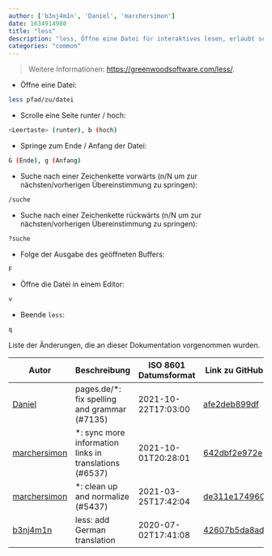 ```yaml
---
author: ['b3nj4m1n', 'Daniel', 'marchersimon']
date: 1634914980
title: "less"
description: "less, Öffne eine Datei für interaktives lesen, erlaubt scrollen und suchen."
categories: "common"
---
```

> Weitere Informationen: <https://greenwoodsoftware.com/less/>.

- Öffne eine Datei:

```bash
less pfad/zu/datei
```

- Scrolle eine Seite runter / hoch:

```bash
<Leertaste> (runter), b (hoch)
```

- Springe zum Ende / Anfang der Datei:

```bash
G (Ende), g (Anfang)
```

- Suche nach einer Zeichenkette vorwärts (n/N um zur nächsten/vorherigen Übereinstimmung zu springen):

```bash
/suche
```

- Suche nach einer Zeichenkette rückwärts (n/N um zur nächsten/vorherigen Übereinstimmung zu springen):

```bash
?suche
```

- Folge der Ausgabe des geöffneten Buffers:

```bash
F
```

- Öffne die Datei in einem Editor:

```bash
v
```

- Beende `less`:

```bash
q
```
Liste der Änderungen, die an dieser Dokumentation vorgenommen wurden.


Autor | Beschreibung | ISO 8601 Datumsformat | Link zu GitHub
------|-----|-----|-----
[Daniel](mailto:71837281+darmiel@users.noreply.github.com) | pages.de/*: fix spelling and grammar (#7135) | 2021-10-22T17:03:00 | [afe2deb899df](https://github.com/tldr-pages/tldr/commit/afe2deb899df7f1b3252bdd1326e56988568acce)
[marchersimon](mailto:50295997+marchersimon@users.noreply.github.com) | *: sync more information links in translations (#6537) | 2021-10-01T20:28:01 | [642dbf2e972e](https://github.com/tldr-pages/tldr/commit/642dbf2e972e388fab8c84ba3b4685fb862b6454)
[marchersimon](mailto:50295997+marchersimon@users.noreply.github.com) | *: clean up and normalize (#5437) | 2021-03-25T17:42:04 | [de311e174960](https://github.com/tldr-pages/tldr/commit/de311e17496083a7f805793ef228995ecc7e8c97)
[b3nj4m1n](mailto:b3nj4m1n@gmx.net) | less: add German translation | 2020-07-02T17:41:08 | [42607b5da8ad](https://github.com/tldr-pages/tldr/commit/42607b5da8ad275d163dda38961223e357e10e19)


